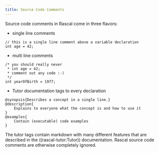 ```yaml
---
title: Source Code Comments
---
```


Source code comments in Rascal come in three flavors:

* single line comments
```rascal
// this is a single line comment above a variable declaration
int age = 42;
```
* multi line comments
```rascal
/* you should really never
 * int age = 42;
 * comment out any code :-)
 */
int yearOfBirth = 1977;
```
* Tutor documentation tags to every declaration 
```rascal
@synopsis{Describes a concept in a single line.}
@description{
    Explains to everyone what the concept is and how to use it
}
@examples{
    Contain (executable) code examples
}
```

The tutor tags contain markdown with many different features that are described in the ((rascal\-tutor:Tutor)) documentation.
Rascal source code comments are otherwise completely ignored.

